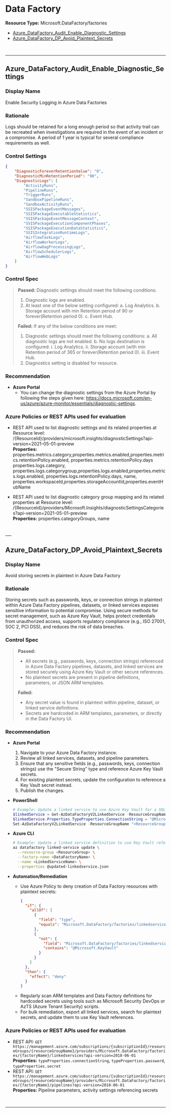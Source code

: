 ﻿# Data Factory

**Resource Type:** Microsoft.DataFactory/factories


<!-- TOC -->

- [Azure_DataFactory_Audit_Enable_Diagnostic_Settings](#azure_datafactory_audit_enable_diagnostic_settings)
- [Azure_DataFactory_DP_Avoid_Plaintext_Secrets](#azure_datafactory_dp_avoid_plaintext_secrets)

<!-- /TOC -->
<br/>

___ 

## Azure_DataFactory_Audit_Enable_Diagnostic_Settings
 

### Display Name 
Enable Security Logging in Azure Data Factories

### Rationale 
Logs should be retained for a long enough period so that activity trail can be recreated when investigations are required in the event of an incident or a compromise. A period of 1 year is typical for several compliance requirements as well.

### Control Settings 
```json 
{
    "DiagnosticForeverRetentionValue": "0",
    "DiagnosticMinRetentionPeriod": "90",
    "DiagnosticLogs": [
        "ActivityRuns",
        "PipelineRuns",
        "TriggerRuns",
        "SandboxPipelineRuns",
        "SandboxActivityRuns",
        "SSISPackageEventMessages",
        "SSISPackageExecutableStatistics",
        "SSISPackageEventMessageContext",
        "SSISPackageExecutionComponentPhases",
        "SSISPackageExecutionDataStatistics",
        "SSISIntegrationRuntimeLogs",
        "AirflowTaskLogs",
        "AirflowWorkerLogs",
        "AirflowDagProcessingLogs",
        "AirflowSchedulerLogs",
        "AirflowWebLogs"
    ]
}
 ```  

### Control Spec 

> **Passed:** 
> Diagnostic settings should meet the following conditions:
>   1. Diagnostic logs are enabled.
>   2. At least one of the below setting configured:
>       a. Log Analytics.
>       b. Storage account with min Retention period of 90 or forever(Retention period 0).
>       c. Event Hub.
> 
> **Failed:** 
> If any of the below conditions are meet:
>   1. Diagnostic settings should meet the following conditions:
>       a. All diagnostic logs are not enabled.
>       b. No logs destination is configured:
>          i. Log Analytics.
>          ii. Storage account (with min Retention period of 365 or forever(Retention period 0).
>          iii. Event Hub.
>   2. Diagnostics setting is disabled for resource.

 
### Recommendation 

- **Azure Portal** 
    - You can change the diagnostic settings from the Azure Portal by following the steps given here: https://docs.microsoft.com/en-us/azure/azure-monitor/essentials/diagnostic-settings.
      

### Azure Policies or REST APIs used for evaluation 

- REST API used to list diagnostic settings and its related properties at Resource level:
/{ResourceId}/providers/microsoft.insights/diagnosticSettings?api-version=2021-05-01-preview<br />
**Properties:**
properties.metrics.category,properties.metrics.enabled,properties.metrics.retentionPolicy.enabled, properties.metrics.retentionPolicy.days
properties.logs.category, properties.logs.categorygroup,properties.logs.enabled,properties.metrics.logs.enabled, properties.logs.retentionPolicy.days, name, properties.workspaceId,properties.storageAccountId,properties.eventHubName

- REST API used to list diagnostic category group mapping and its related properties at Resource level:
/{ResourceId}/providers/Microsoft.Insights/diagnosticSettingsCategories?api-version=2021-05-01-preview <br />
**Properties:**
properties.categoryGroups, name
<br />
___ 


## Azure_DataFactory_DP_Avoid_Plaintext_Secrets

### Display Name
Avoid storing secrets in plaintext in Azure Data Factory

### Rationale
Storing secrets such as passwords, keys, or connection strings in plaintext within Azure Data Factory pipelines, datasets, or linked services exposes sensitive information to potential compromise. Using secure methods for secret management, such as Azure Key Vault, helps protect credentials from unauthorized access, supports regulatory compliance (e.g., ISO 27001, SOC 2, PCI DSS), and reduces the risk of data breaches.

### Control Spec

> **Passed:**
> - All secrets (e.g., passwords, keys, connection strings) referenced in Azure Data Factory pipelines, datasets, and linked services are stored securely using Azure Key Vault or other secure references.
> - No plaintext secrets are present in pipeline definitions, parameters, or JSON ARM templates.
>
> **Failed:**
> - Any secret value is found in plaintext within pipeline, dataset, or linked service definitions.
> - Secrets are hardcoded in ARM templates, parameters, or directly in the Data Factory UI.

### Recommendation

- **Azure Portal**
    1. Navigate to your Azure Data Factory instance.
    2. Review all linked services, datasets, and pipeline parameters.
    3. Ensure that any sensitive fields (e.g., passwords, keys, connection strings) use the "Secure String" type and reference Azure Key Vault secrets.
    4. For existing plaintext secrets, update the configuration to reference a Key Vault secret instead.
    5. Publish the changes.

- **PowerShell**
    ```powershell
    # Example: Update a linked service to use Azure Key Vault for a SQL password
    $linkedService = Get-AzDataFactoryV2LinkedService -ResourceGroupName "<ResourceGroup>" -DataFactoryName "<DataFactoryName>" -Name "<LinkedServiceName>"
    $linkedService.Properties.TypeProperties.ConnectionString = "@Microsoft.KeyVault(SecretName='SqlPassword', SecretVersion='', VaultName='<KeyVaultName>')"
    Set-AzDataFactoryV2LinkedService -ResourceGroupName "<ResourceGroup>" -DataFactoryName "<DataFactoryName>" -Name "<LinkedServiceName>" -DefinitionFile "<PathToUpdatedJson>"
    ```

- **Azure CLI**
    ```bash
    # Example: Update a linked service definition to use Key Vault reference
    az datafactory linked-service update \
      --resource-group <ResourceGroup> \
      --factory-name <DataFactoryName> \
      --name <LinkedServiceName> \
      --properties @updated-linkedservice.json
    ```

- **Automation/Remediation**
    - Use Azure Policy to deny creation of Data Factory resources with plaintext secrets:
        ```json
        {
          "if": {
            "allOf": [
              {
                "field": "type",
                "equals": "Microsoft.DataFactory/factories/linkedservices"
              },
              {
                "not": {
                  "field": "Microsoft.DataFactory/factories/linkedservices/typeProperties.connectionString",
                  "contains": "@Microsoft.KeyVault"
                }
              }
            ]
          },
          "then": {
            "effect": "deny"
          }
        }
        ```
    - Regularly scan ARM templates and Data Factory definitions for hardcoded secrets using tools such as Microsoft Security DevOps or AzTS (Azure Tenant Security) scripts.
    - For bulk remediation, export all linked services, search for plaintext secrets, and update them to use Key Vault references.

### Azure Policies or REST APIs used for evaluation

- REST API: `GET https://management.azure.com/subscriptions/{subscriptionId}/resourceGroups/{resourceGroupName}/providers/Microsoft.DataFactory/factories/{factoryName}/linkedservices?api-version=2018-06-01`
  <br />
  **Properties:** `typeProperties.connectionString`, `typeProperties.password`, `typeProperties.secret`
- REST API: `GET https://management.azure.com/subscriptions/{subscriptionId}/resourceGroups/{resourceGroupName}/providers/Microsoft.DataFactory/factories/{factoryName}/pipelines?api-version=2018-06-01`
  <br />
  **Properties:** Pipeline parameters, activity settings referencing secrets

<br/>

___
